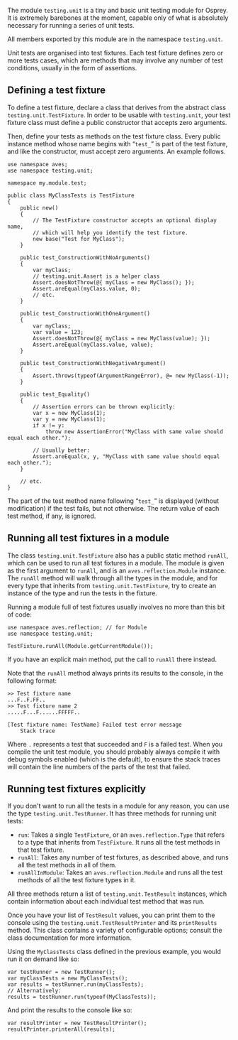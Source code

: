 The module `testing.unit` is a tiny and basic unit testing module for Osprey. It is extremely barebones at the moment, capable only of what is absolutely necessary for running a series of unit tests.

All members exported by this module are in the namespace `testing.unit`.

Unit tests are organised into test fixtures. Each test fixture defines zero or more tests cases, which are methods that may involve any number of test conditions, usually in the form of assertions.

## Defining a test fixture

To define a test fixture, declare a class that derives from the abstract class `testing.unit.TestFixture`. In order to be usable with `testing.unit`, your test fixture class must define a public constructor that accepts zero arguments.

Then, define your tests as methods on the test fixture class. Every public instance method whose name begins with “`test_`” is part of the test fixture, and like the constructor, must accept zero arguments. An example follows.

```
use namespace aves;
use namespace testing.unit;

namespace my.module.test;

public class MyClassTests is TestFixture
{
	public new()
	{
		// The TestFixture constructor accepts an optional display name,
		// which will help you identify the test fixture.
		new base("Test for MyClass");
	}

	public test_ConstructionWithNoArguments()
	{
		var myClass;
		// testing.unit.Assert is a helper class
		Assert.doesNotThrow(@{ myClass = new MyClass(); });
		Assert.areEqual(myClass.value, 0);
		// etc.
	}

	public test_ConstructionWithOneArgument()
	{
		var myClass;
		var value = 123;
		Assert.doesNotThrow(@{ myClass = new MyClass(value); });
		Assert.areEqual(myClass.value, value);
	}

	public test_ConstructionWithNegativeArgument()
	{
		Assert.throws(typeof(ArgumentRangeError), @= new MyClass(-1));
	}

	public test_Equality()
	{
		// Assertion errors can be thrown explicitly:
		var x = new MyClass(1);
		var y = new MyClass(1);
		if x != y:
			throw new AssertionError("MyClass with same value should equal each other.");

		// Usually better:
		Assert.areEqual(x, y, "MyClass with same value should equal each other.");
	}

	// etc.
}
```

The part of the test method name following “`test_`” is displayed (without modification) if the test fails, but not otherwise. The return value of each test method, if any, is ignored.

## Running all test fixtures in a module

The class `testing.unit.TestFixture` also has a public static method `runAll`, which can be used to run all test fixtures in a module. The module is given as the first argument to `runAll`, and is an `aves.reflection.Module` instance. The `runAll` method will walk through all the types in the module, and for every type that inherits from `testing.unit.TestFixture`, try to create an instance of the type and run the tests in the fixture.

Running a module full of test fixtures usually involves no more than this bit of code:

```
use namespace aves.reflection; // for Module
use namespace testing.unit;

TestFixture.runAll(Module.getCurrentModule());
```

If you have an explicit main method, put the call to `runAll` there instead.

Note that the `runAll` method always prints its results to the console, in the following format:

    >> Test fixture name
    ...F..F.FF..
    >> Test fixture name 2
    .....F...F......FFFFF..

    [Test fixture name: TestName] Failed test error message
	    Stack trace

Where `.` represents a test that succeeded and `F` is a failed test. When you compile the unit test module, you should probably always compile it with debug symbols enabled (which is the default), to ensure the stack traces will contain the line numbers of the parts of the test that failed.

## Running test fixtures explicitly

If you don't want to run all the tests in a module for any reason, you can use the type `testing.unit.TestRunner`. It has three methods for running unit tests:

* `run`: Takes a single `TestFixture`, or an `aves.reflection.Type` that refers to a type that inherits from `TestFixture`. It runs all the test methods in that test fixture.
* `runAll`: Takes any number of test fixtures, as described above, and runs all the test methods in all of them.
* `runAllInModule`: Takes an `aves.reflection.Module` and runs all the test methods of all the test fixture types in it.

All three methods return a list of `testing.unit.TestResult` instances, which contain information about each individual test method that was run.

Once you have your list of `TestResult` values, you can print them to the console using the `testing.unit.TestResultPrinter` and its `printResults` method. This class contains a variety of configurable options; consult the class documentation for more information.

Using the `MyClassTests` class defined in the previous example, you would run it on demand like so:

```
var testRunner = new TestRunner();
var myClassTests = new MyClassTests();
var results = testRunner.run(myClassTests);
// Alternatively:
results = testRunner.run(typeof(MyClassTests));
```

And print the results to the console like so:

```
var resultPrinter = new TestResultPrinter();
resultPrinter.printerAll(results);
```
